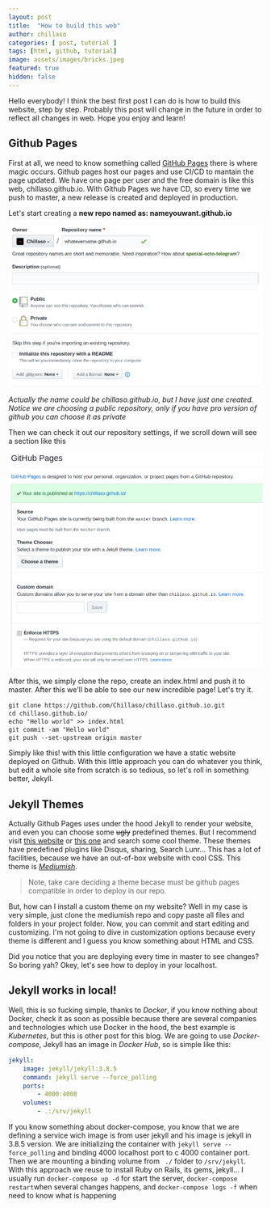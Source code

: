 ```yaml
---
layout: post
title:  "How to build this web"
author: chillaso
categories: [ post, tutorial ]
tags: [html, github, tutorial]
image: assets/images/bricks.jpeg
featured: true
hidden: false
---
```


Hello everybody! I think the best first post I can do is how to build this website, step by step. Probably this post will change in the future in order to reflect all changes in web. Hope you enjoy and learn!

## Github Pages
First at all, we need to know something called [GitHub Pages](https://pages.github.com/) there is where magic occurs. Github pages host our pages and use CI/CD to mantain the page updated. We have one page per user and the free domain is like this web, chillaso.github.io. With Github Pages we have CD, so every time we push to master, a new release is created and deployed in production.

Let's start creating a **new repo named as: nameyouwant.github.io** 

<img src="/assets/images/repo1.png"/>
<p>
	<em>Actually the name could be chillaso.github.io, but I have just one created. Notice we are choosing a public repository, only if you have pro version of github you can choose it as private</em>
</p>

Then we can check it out our repository settings, if we scroll down will see a section like this

<img src="/assets/images/repo2.png"/>

After this, we simply clone the repo, create an index.html and push it to master. After this we'll be able to see our new incredible page! Let's try it.

```console
git clone https://github.com/Chillaso/chillaso.github.io.git
cd chillaso.github.io/
echo "Hello world" >> index.html
git commit -am "Hello world"
git push --set-upstream origin master
```
Simply like this! with this little configuration we have a static website deployed on Github. With this little approach you can do whatever you think, but edit a whole site from scratch is so tedious, so let's roll in something better, Jekyll.

## Jekyll Themes

Actually Github Pages uses under the hood Jekyll to render your website, and even you can choose some ~~ugly~~ predefined themes. But I recommend visit [this website](https://jekyllthemes.io/) or [this one](http://jekyllthemes.org/]) and search some cool theme. These themes have predefined plugins like Disqus, sharing, Search Lunr... This has a lot of facilities, because we have an out-of-box website with cool CSS. This theme is *[Mediumish](https://www.wowthemes.net/mediumish-free-jekyll-template/)*. 

>Note, take care deciding a theme becase must be github pages compatible in order to deploy in our repo.

But, how can I install a custom theme on my website? Well in my case is very simple, just clone the mediumish repo and copy paste all files and folders in your project folder. Now, you can commit and start editing and customizing. I'm not going to dive in customization options because every theme is different and I guess you know something about HTML and CSS.

Did you notice that you are deploying every time in master to see changes? So boring yah? Okey, let's see how to deploy in your localhost.

## Jekyll works in local!

Well, this is so fucking simple, thanks to *Docker*, if you know nothing about Docker, check it as soon as possible because there are several companies and technologies which use Docker in the hood, the best example is *Kubernetes*, but this is other post for this blog. We are going to use *Docker-compose*, Jekyll has an image in *Docker Hub*, so is simple like this:

```yml
jekyll:
    image: jekyll/jekyll:3.8.5
    command: jekyll serve --force_polling
    ports:
        - 4000:4000
    volumes:
        - .:/srv/jekyll
```
If you know something about docker-compose, you know that we are defining a service wich image is from user jekyll and his image is jekyll in 3.8.5 version. We are initializing the container with ```jekyll serve --force_polling``` and binding 4000 localhost port to c 4000 container port. Then we are mounting a binding volume from ``` ./``` folder to ``` /srv/jekyll ```. With this approach we reuse to install Ruby on Rails, its gems, jekyll... I usually run ``` docker-compose up -d ``` for start the server, ``` docker-compose restart ```when several changes happens, and ``` docker-compose logs -f ``` when need to know what is happening